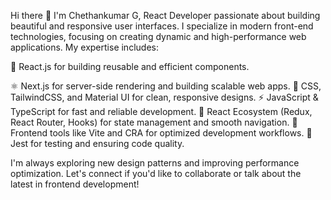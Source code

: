 Hi there 👋
I'm Chethankumar G,
React Developer passionate about building beautiful and responsive user interfaces. I specialize in modern front-end technologies, focusing on creating dynamic and high-performance web applications. My expertise includes:

🌟 React.js for building reusable and efficient components.

⚛️ Next.js for server-side rendering and building scalable web apps.
🎨 CSS, TailwindCSS, and Material UI for clean, responsive designs.
⚡ JavaScript & TypeScript for fast and reliable development.
🔄 React Ecosystem (Redux, React Router, Hooks) for state management and smooth navigation.
🚀 Frontend tools like Vite and CRA for optimized development workflows.
🧪 Jest for testing and ensuring code quality.

I'm always exploring new design patterns and improving performance optimization. Let's connect if you'd like to collaborate or talk about the latest in frontend development!


<!--
**ChethanGowda98/ChethanGowda98** is a ✨ _special_ ✨ repository because its `README.md` (this file) appears on your GitHub profile.

Here are some ideas to get you started:

- 🔭 I’m currently working on ...
- 🌱 I’m currently learning ...
- 👯 I’m looking to collaborate on ...
- 🤔 I’m looking for help with ...
- 💬 Ask me about ...
- 📫 How to reach me: ...
- 😄 Pronouns: ...
- ⚡ Fun fact: ...
-->

